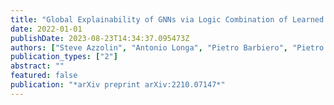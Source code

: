 ```yaml
---
title: "Global Explainability of GNNs via Logic Combination of Learned Concepts"
date: 2022-01-01
publishDate: 2023-08-23T14:34:37.095473Z
authors: ["Steve Azzolin", "Antonio Longa", "Pietro Barbiero", "Pietro Liò", "Andrea Passerini"]
publication_types: ["2"]
abstract: ""
featured: false
publication: "*arXiv preprint arXiv:2210.07147*"
---
```




